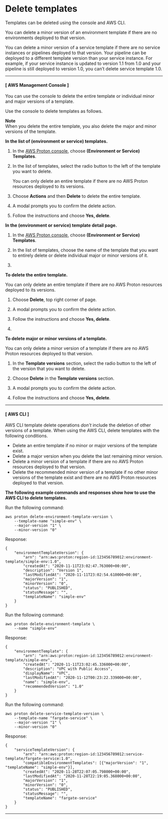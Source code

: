 # Delete templates<a name="template-delete"></a>

Templates can be deleted using the console and AWS CLI\.

You can delete a minor version of an environment template if there are no environments deployed to that version\.

You can delete a minor version of a service template if there are no service instances or pipelines deployed to that version\. Your pipeline can be deployed to a different template version than your service instance\. For example, if your service instance is updated to version 1\.1 from 1\.0 and your pipeline is still deployed to version 1\.0, you can’t delete service template 1\.0\.

------
#### [ AWS Management Console ]

You can use the console to delete the entire template or individual minor and major versions of a template\.

Use the console to delete templates as follows\.

**Note**  
When you delete the entire template, you also delete the major and minor versions of the template\.

**In the list of \(environment or service\) templates\.**

1. In the [AWS Proton console](https://console.aws.amazon.com/proton/), choose **\(Environment or Service\) Templates**\.

1. In the list of templates, select the radio button to the left of the template you want to delete\.

   You can only delete an entire template if there are no AWS Proton resources deployed to its versions\.

1. Choose **Actions** and then **Delete** to delete the entire template\.

1. A modal prompts you to confirm the delete action\.

1. Follow the instructions and choose **Yes, delete**\.

**In the \(environment or service\) template detail page\.**

1. In the [AWS Proton console](https://console.aws.amazon.com/proton/), choose **\(Environment or Service\) Templates**\.

1. In the list of templates, choose the name of the template that you want to entirely delete or delete individual major or minor versions of it\.

1. 

**To delete the entire template\.**

   You can only delete an entire template if there are no AWS Proton resources deployed to its versions\.

   1. Choose **Delete**, top right corner of page\.

   1. A modal prompts you to confirm the delete action\.

   1. Follow the instructions and choose **Yes, delete**\.

1. 

**To delete major or minor versions of a template\.**

   You can only delete a minor version of a template if there are no AWS Proton resources deployed to that version\.

   1. In the **Template versions** section, select the radio button to the left of the version that you want to delete\.

   1. Choose **Delete** in the **Template versions** section\.

   1. A modal prompts you to confirm the delete action\.

   1. Follow the instructions and choose **Yes, delete**\.

------
#### [ AWS CLI ]

AWS CLI template delete operations *don't* include the deletion of other versions of a template\. When using the AWS CLI, delete templates with the following conditions\.
+ Delete an entire template if no minor or major versions of the template exist\.
+ Delete a major version when you delete the last remaining minor version\.
+ Delete a minor version of a template if there are no AWS Proton resources deployed to that version\.
+ Delete the recommended minor version of a template if no other minor versions of the template exist and there are no AWS Proton resources deployed to that version\.

**The following example commands and responses show how to use the AWS CLI to delete templates\.**

Run the following command:

```
aws proton delete-environment-template-version \
    --template-name "simple-env" \
    --major-version "1" \
    --minor-version "0"
```

Response:

```
{
    "environmentTemplateVersion": {
        "arn": "arn:aws:proton:region-id:123456789012:environment-template/simple-env:1.0",
        "createdAt": "2020-11-11T23:02:47.763000+00:00",
        "description": "Version 1",
        "lastModifiedAt": "2020-11-11T23:02:54.610000+00:00",
        "majorVersion": "1",
        "minorVersion": "0",
        "status": "PUBLISHED",
        "statusMessage": "",
        "templateName": "simple-env"
    }
}
```

Run the following command:

```
aws proton delete-environment-template \
    --name "simple-env"
```

Response:

```
{
    "environmentTemplate": {
        "arn": "arn:aws:proton:region-id:123456789012:environment-template/simple-env",
        "createdAt": "2020-11-11T23:02:45.336000+00:00",
        "description": "VPC with Public Access",
        "displayName": "VPC",
        "lastModifiedAt": "2020-11-12T00:23:22.339000+00:00",
        "name": "simple-env",
        "recommendedVersion": "1.0"
    }
}
```

Run the following command:

```
aws proton delete-service-template-version \
    --template-name "fargate-service" \
    --major-version "1" \
    --minor-version "0"
```

Response:

```
{
    "serviceTemplateVersion": {
        "arn": "arn:aws:proton:region-id:123456789012:service-template/fargate-service:1.0",
        "compatibleEnvironmentTemplates": [{"majorVersion": "1", "templateName": "simple-env"}],
        "createdAt": "2020-11-28T22:07:05.798000+00:00",
        "lastModifiedAt": "2020-11-28T22:19:05.368000+00:00",
        "majorVersion": "1",
        "minorVersion": "0",
        "status": "PUBLISHED",
        "statusMessage": "",
        "templateName": "fargate-service"
    }
}
```

------